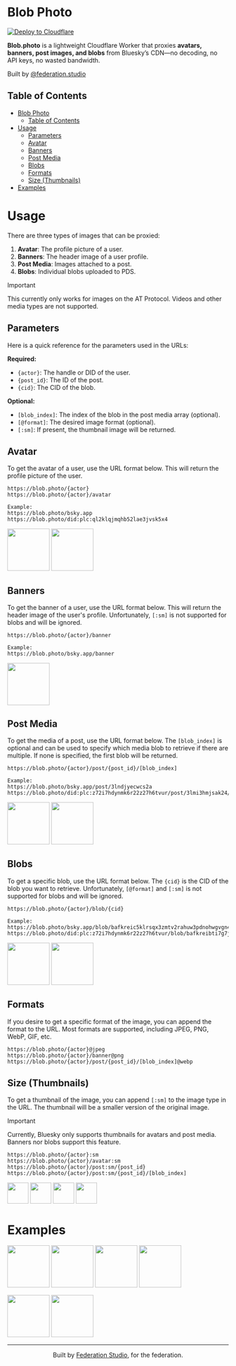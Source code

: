 # Blob Photo
[![Deploy to Cloudflare](https://img.shields.io/badge/Deploy_to_Cloudflare-%23F38020?style=flat&logo=cloudflare&logoColor=ffffff)](https://deploy.workers.cloudflare.com/?url=https%3A%2F%2Fgithub.com%2Ffederationstudio%2Fblob.photo)

**Blob.photo** is a lightweight Cloudflare Worker that proxies **avatars, banners, post images, and blobs** from Bluesky’s CDN—no decoding, no API keys, no wasted bandwidth.

Built by [@federation.studio](https://bsky.app/profile/federation.studio)

## Table of Contents

<!-- TOC -->
* [Blob Photo](#blob-photo)
  * [Table of Contents](#table-of-contents)
* [Usage](#usage)
  * [Parameters](#parameters)
  * [Avatar](#avatar)
  * [Banners](#banners)
  * [Post Media](#post-media)
  * [Blobs](#blobs)
  * [Formats](#formats)
  * [Size (Thumbnails)](#size-thumbnails)
* [Examples](#examples)
<!-- TOC -->

# Usage
There are three types of images that can be proxied:
1. **Avatar**: The profile picture of a user.
2. **Banners**: The header image of a user profile.
3. **Post Media**: Images attached to a post.
4. **Blobs**: Individual blobs uploaded to PDS.

> [!IMPORTANT]
> This currently only works for images on the AT Protocol. Videos and other media types are not supported.

## Parameters
Here is a quick reference for the parameters used in the URLs:

**Required:**
- `{actor}`: The handle or DID of the user.
- `{post_id}`: The ID of the post.
- `{cid}`: The CID of the blob.

**Optional:**
- `[blob_index]`: The index of the blob in the post media array (optional).
- `[@format]`: The desired image format (optional).
- `[:sm]`: If present, the thumbnail image will be returned.

## Avatar
To get the avatar of a user, use the URL format below. This will return the profile picture of the user.

```
https://blob.photo/{actor}
https://blob.photo/{actor}/avatar

Example:
https://blob.photo/bsky.app
https://blob.photo/did:plc:ql2klqjmqhb52lae3jvsk5x4
```

[<img src="https://blob.photo/bsky.app" width="96">](https://blob.photo/bsky.app)
[<img src="https://blob.photo/did:plc:ql2klqjmqhb52lae3jvsk5x4" width="96">](https://blob.photo/did:plc:ql2klqjmqhb52lae3jvsk5x4)

## Banners
To get the banner of a user, use the URL format below. This will return the header image of the user's profile.
Unfortunately, `[:sm]` is not supported for blobs and will be ignored.

```
https://blob.photo/{actor}/banner

Example:
https://blob.photo/bsky.app/banner
```

[<img src="https://blob.photo/bsky.app/banner" height="96">](https://blob.photo/bsky.app/banner)

## Post Media
To get the media of a post, use the URL format below. The `[blob_index]` is optional and can be used
to specify which media blob to retrieve if there are multiple. If none is specified, the first blob
will be returned.

```
https://blob.photo/{actor}/post/{post_id}/[blob_index]

Example:
https://blob.photo/bsky.app/post/3lndjyecwcs2a
https://blob.photo/did:plc:z72i7hdynmk6r22z27h6tvur/post/3lmi3hmjsak24/1
```

[<img src="https://blob.photo/bsky.app/post/3lndjyecwcs2a" height="96">](https://blob.photo/bsky.app/post/3lndjyecwcs2a)
[<img src="https://blob.photo/did:plc:z72i7hdynmk6r22z27h6tvur/post/3lmi3hmjsak24/1" height="96">](https://blob.photo/did:plc:z72i7hdynmk6r22z27h6tvur/post/3lmi3hmjsak24/1)

## Blobs
To get a specific blob, use the URL format below. The `{cid}` is the CID of the blob you want
to retrieve. Unfortunately, `[@format]` and `[:sm]` is not supported for blobs and will be ignored.

```
https://blob.photo/{actor}/blob/{cid}

Example:
https://blob.photo/bsky.app/blob/bafkreic5klrsqx3zmtv2rahuw3pdnohwgvgn44xas7h53ekg3bpkgbsnaq
https://blob.photo/did:plc:z72i7hdynmk6r22z27h6tvur/blob/bafkreibti7g7jzet4nylzi5ojucw6eopj2kjqxgy53uy6yzk2uz377tw5u
```

[<img src="https://blob.photo/bsky.app/blob/bafkreic5klrsqx3zmtv2rahuw3pdnohwgvgn44xas7h53ekg3bpkgbsnaq" height="96">](https://blob.photo/bsky.app/blob/bafkreic5klrsqx3zmtv2rahuw3pdnohwgvgn44xas7h53ekg3bpkgbsnaq)
[<img src="https://blob.photo/did:plc:z72i7hdynmk6r22z27h6tvur/blob/bafkreibti7g7jzet4nylzi5ojucw6eopj2kjqxgy53uy6yzk2uz377tw5u" height="96">](https://blob.photo/bsky.app/blob/bafkreibti7g7jzet4nylzi5ojucw6eopj2kjqxgy53uy6yzk2uz377tw5u)

## Formats
If you desire to get a specific format of the image, you can append the format to the URL.
Most formats are supported, including JPEG, PNG, WebP, GIF, etc.

```
https://blob.photo/{actor}@jpeg
https://blob.photo/{actor}/banner@png
https://blob.photo/{actor}/post/{post_id}/[blob_index]@webp
```

## Size (Thumbnails)
To get a thumbnail of the image, you can append `[:sm]` to the image type in the URL. The
thumbnail will be a smaller version of the original image.

> [!IMPORTANT]
> Currently, Bluesky only supports thumbnails for avatars and post media. Banners nor blobs support this feature.

```
https://blob.photo/{actor}:sm
https://blob.photo/{actor}/avatar:sm
https://blob.photo/{actor}/post:sm/{post_id}
https://blob.photo/{actor}/post:sm/{post_id}/[blob_index]
```
[<img src="https://blob.photo/bsky.app:sm" width="48">](https://blob.photo/bsky.app:sm)
[<img src="https://blob.photo/federation.studio/avatar:sm" width="48">](https://blob.photo/federation.studio/avatar:sm)
[<img src="https://blob.photo/bsky.app/post:sm/3lndjyecwcs2a" height="48">](https://blob.photo/bsky.app/post:sm/3lndjyecwcs2a)
[<img src="https://blob.photo/did:plc:z72i7hdynmk6r22z27h6tvur/post:sm/3lmi3hmjsak24/1" height="48">](https://blob.photo/did:plc:z72i7hdynmk6r22z27h6tvur/post:sm/3lmi3hmjsak24/1)

# Examples
[<img src="https://blob.photo/bsky.app@jpeg" width="96">](https://blob.photo/bsky.app@jpeg)
[<img src="https://blob.photo/federation.studio@png" width="96">](https://blob.photo/federation.studio@png)
[<img src="https://blob.photo/daniel.fanara.co@webp" width="96">](https://blob.photo/daniel.fanara.co@webp)
[<img src="https://blob.photo/btrs.co@gif" width="96">](https://blob.photo/btrs.co@gif)

[<img src="https://blob.photo/bsky.app/banner" height="96">](https://blob.photo/bsky.app/banner)
[<img src="https://blob.photo/federation.studio/banner" height="96">](https://blob.photo/federation.studio/banner)

---

<center>
    Built by <a href="https://federation.studio">Federation Studio</a>, for the federation.
</center>
